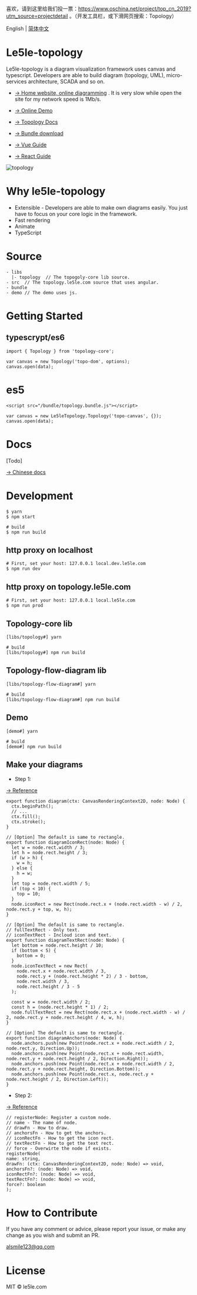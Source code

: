 喜欢，请到这里给我们投一票：https://www.oschina.net/project/top_cn_2019?utm_source=projectdetail 。（开发工具栏，或下滑网页搜索：Topology）

English | [简体中文](./README.CN.md)

# Le5le-topology

Le5le-topology is a diagram visualization framework uses canvas and typescript. Developers are able to build diagram (topology, UML), micro-services architecture, SCADA and so on.

- [→ Home website, online diagramming](http://topology.le5le.com) . It is very slow while open the site for my network speed is 1Mb/s.
- [→ Online Demo](https://le5le-com.github.io/topology/examples/index.html)
- [→ Topology Docs](https://le5le-com.github.io/topology/)
- [→ Bundle download](https://github.com/le5le-com/topology/releases)

- [→ Vue Guide](https://juejin.im/post/5dd73e85518825731c34b2ca)
- [→ React Guide](https://juejin.im/post/5dcc074151882559c8061905)

![topology](https://img2018.cnblogs.com/blog/328506/201909/328506-20190904144733715-530893726.png)

# Why le5le-topology

- Extensible - Developers are able to make own diagrams easily. You just have to focus on your core logic in the framework.
- Fast rendering
- Animate
- TypeScript

# Source

```
- libs
  |- topology  // The topogoly-core lib source.
- src  // The topology.le5le.com source that uses angular.
- bundle
- demo // The demo uses js.
```

# Getting Started

## typescrypt/es6

```
import { Topology } from 'topology-core';

var canvas = new Topology('topo-dom', options);
canvas.open(data);

```

# es5

```
<script src="/bundle/topology.bundle.js"></script>

var canvas = new Le5leTopology.Topology('topo-canvas', {});
canvas.open(data);

```

# Docs

[Todo]

[→ Chinese docs](https://www.yuque.com/alsmile/topology/about)

# Development

```
$ yarn
$ npm start

# build
$ npm run build

```

## http proxy on localhost

```
# First, set your host: 127.0.0.1 local.dev.le5le.com
$ npm run dev
```

## http proxy on topology.le5le.com

```
# First, set your host: 127.0.0.1 local.le5le.com
$ npm run prod
```

## Topology-core lib

```
[libs/topology#] yarn

# build
[libs/topology#] npm run build

```

## Topology-flow-diagram lib

```
[libs/topology-flow-diagram#] yarn

# build
[libs/topology-flow-diagram#] npm run build

```

## Demo

```
[demo#] yarn

# build
[demo#] npm run build

```

## Make your diagrams

- Step 1:

[→ Reference](https://github.com/le5le-com/topology/tree/master/libs/topology-flow-diagram/display)

```
export function diagram(ctx: CanvasRenderingContext2D, node: Node) {
  ctx.beginPath();
  // ...
  ctx.fill();
  ctx.stroke();
}

// [Option] The default is same to rectangle.
export function diagramIconRect(node: Node) {
  let w = node.rect.width / 3;
  let h = node.rect.height / 3;
  if (w > h) {
    w = h;
  } else {
    h = w;
  }
  let top = node.rect.width / 5;
  if (top < 10) {
    top = 10;
  }
  node.iconRect = new Rect(node.rect.x + (node.rect.width - w) / 2, node.rect.y + top, w, h);
}

// [Option] The default is same to rectangle.
// fullTextRect - Only text.
// iconTextRect - Incloud icon and text.
export function diagramTextRect(node: Node) {
  let bottom = node.rect.height / 10;
  if (bottom < 5) {
    bottom = 0;
  }
  node.iconTextRect = new Rect(
    node.rect.x + node.rect.width / 3,
    node.rect.y + (node.rect.height * 2) / 3 - bottom,
    node.rect.width / 3,
    node.rect.height / 3 - 5
  );

  const w = node.rect.width / 2;
  const h = (node.rect.height * 1) / 2;
  node.fullTextRect = new Rect(node.rect.x + (node.rect.width - w) / 2, node.rect.y + node.rect.height / 4, w, h);
}

// [Option] The default is same to rectangle.
export function diagramAnchors(node: Node) {
  node.anchors.push(new Point(node.rect.x + node.rect.width / 2, node.rect.y, Direction.Up));
  node.anchors.push(new Point(node.rect.x + node.rect.width, node.rect.y + node.rect.height / 2, Direction.Right));
  node.anchors.push(new Point(node.rect.x + node.rect.width / 2, node.rect.y + node.rect.height, Direction.Bottom));
  node.anchors.push(new Point(node.rect.x, node.rect.y + node.rect.height / 2, Direction.Left));
}
```

- Step 2:

[→ Reference](https://github.com/le5le-com/topology/blob/master/demo/index.js)

```
// registerNode: Register a custom node.
// name - The name of node.
// drawFn - How to draw.
// anchorsFn - How to get the anchors.
// iconRectFn - How to get the icon rect.
// textRectFn - How to get the text rect.
// force - Overwirte the node if exists.
registerNode(
name: string,
drawFn: (ctx: CanvasRenderingContext2D, node: Node) => void,
anchorsFn?: (node: Node) => void,
iconRectFn?: (node: Node) => void,
textRectFn?: (node: Node) => void,
force?: boolean
);

```

# How to Contribute

If you have any comment or advice, please report your issue, or make any change as you wish and submit an PR.

alsmile123@qq.com

# License

MIT © le5le.com
